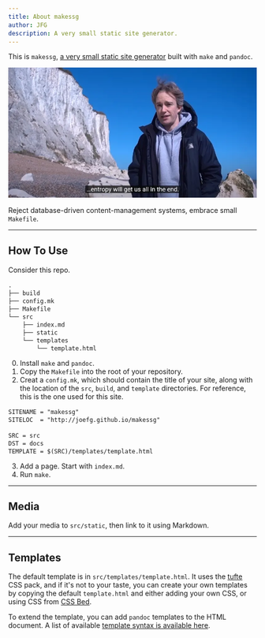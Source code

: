 ```yaml
---
title: About makessg
author: JFG
description: A very small static site generator.
---
```


This is `makessg`, [a very small static site generator](https://github.com/joefg/makessg) built with `make` and `pandoc`.

![Entropy will get us all in the end.](static/scott.webp)

Reject database-driven content-management systems, embrace small `Makefile`.

---

## How To Use

Consider this repo.

```
.
├── build
├── config.mk
├── Makefile
└── src
    ├── index.md
    ├── static
    └── templates
        └── template.html
```

0. Install `make` and `pandoc`.
1. Copy the `Makefile` into the root of your repository.
2. Creat a `config.mk`, which should contain the title of your site, along with the location of the `src`, `build`, and `template` directories. For reference, this is the one used for this site.

```
SITENAME = "makessg"
SITELOC  = "http://joefg.github.io/makessg"

SRC = src
DST = docs
TEMPLATE = $(SRC)/templates/template.html
```

3. Add a page. Start with `index.md`.
4. Run `make`.

---

## Media

Add your media to `src/static`, then link to it using Markdown.

---

## Templates

The default template is in `src/templates/template.html`. It uses the [tufte](https://www.cssbed.com/tufte/) CSS pack, and if it's not to your taste, you can create your own templates by copying the default `template.html` and either adding your own CSS, or using CSS from [CSS Bed](https://www.cssbed.com/).

To extend the template, you can add `pandoc` templates to the HTML document. A list of available [template syntax is available here](https://pandoc.org/MANUAL.html#templates).

